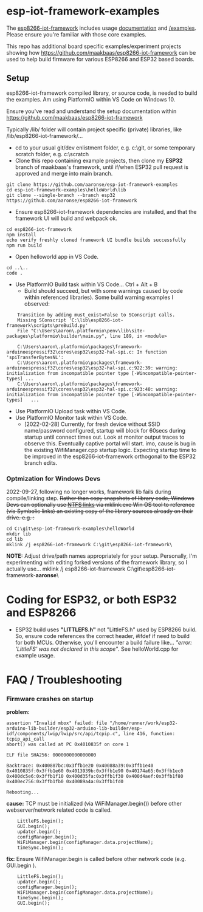 # esp-iot-framework-examples
The [esp8266-iot-framework](https://github.com/maakbaas/esp8266-iot-framework) includes usage [documentation](https://github.com/maakbaas/esp8266-iot-framework/tree/master/docs) and [/examples](https://github.com/maakbaas/esp8266-iot-framework/tree/master/examples).  Please ensure you're familiar with those core examples.

This repo has additional board specific examples/experiment projects showing how https://github.com/maakbaas/esp8266-iot-framework can be used to help build firmware for various ESP8266 and ESP32 based boards.


## Setup
esp8266-iot-framework compiled library, or source code, is needed to build the examples.  Am using PlatformIO within VS Code on Windows 10.

Ensure you've read and understand the setup documentation within https://github.com/maakbaas/esp8266-iot-framework

Typically <project folder>/lib/ folder will contain project specific (private) libraries, like /lib/esp8266-iot-framework/...

- cd to your usual git/dev enlistment folder, e.g. c:\git, or some temporary scratch folder, e.g. c:\scratch 
- Clone this repo containing example projects, then clone my __ESP32__ branch of maakbaas's framework, until if/when ESP32 pull request is approved and merge into main branch.

```
git clone https://github.com/aaronse/esp-iot-framework-examples
cd esp-iot-framework-examples\helloWorld\lib
git clone --single-branch --branch esp32 https://github.com/aaronse/esp8266-iot-framework
```
- Ensure esp8266-iot-framework dependencies are installed, and that the framework UI will build and webpack ok.
```
cd esp8266-iot-framework
npm install
echo verify freshly cloned framework UI bundle builds successfully
npm run build
```

- Open helloworld app in VS Code.
```
cd ..\..
code .
```
- Use PlatformIO Build task within VS Code... Ctrl + Alt + B
  - Build should succeed, but with some warnings caused by code within referenced libraries).  Some build warning examples I observed:
```
    Transition by adding must_exist=False to SConscript calls.
    Missing SConscript 'C:\lib\esp8266-iot-framework\scripts\preBuild.py'
    File "C:\Users\aaron\.platformio\penv\lib\site-packages\platformio\builder\main.py", line 189, in <module>

    C:\Users\aaron\.platformio\packages\framework-arduinoespressif32\cores\esp32\esp32-hal-spi.c: In function 'spiTransferBytesNL':
    C:\Users\aaron\.platformio\packages\framework-arduinoespressif32\cores\esp32\esp32-hal-spi.c:922:39: warning: initialization from incompatible pointer type [-Wincompatible-pointer-types] ...
    C:\Users\aaron\.platformio\packages\framework-arduinoespressif32\cores\esp32\esp32-hal-spi.c:923:40: warning: initialization from incompatible pointer type [-Wincompatible-pointer-types]   ...
```
- Use PlatformIO Upload task within VS Code.
- Use PlatformIO Monitor task within VS Code.
    -  [2022-02-28] Currently, for fresh device without SSID name/password configured, startup will block for 60secs during startup until connect times out.  Look at monitor output traces to observe this.  Eventually captive portal will start.  imo, cause is bug in the existing WifiManager.cpp startup logic.  Expecting startup time to be improved in the esp8266-iot-framework orthogonal to the ESP32 branch edits.
    
### Optmization for Windows Devs
2022-09-27, following no longer works, framework lib fails during compile/linking step.
~~Rather than copy snapshots of library code, Windows Devs can optionally use [NTFS links](https://en.wikipedia.org/wiki/NTFS_links#Command-line_tools_and_APIs) via mklink.exe Win OS tool to reference (via Symbolic links) an existing copy of the library sources already on their drive.  e.g. :~~

```
cd C:\git\esp-iot-framework-examples\helloWorld
mkdir lib
cd lib
mklink /j esp8266-iot-framework C:\git\esp8266-iot-framework\
```

**NOTE:**  Adjust drive/path names appropriately for your setup.  Personally, I'm experimenting with editing forked versions of the framework library, so I actually use... mklink /j esp8266-iot-framework C:\git\esp8266-iot-framework-**aaronse**\

# Coding for ESP32, or both ESP32 and ESP8266

- ESP32 build uses **"LITTLEFS.h"** not "LittleFS.h" used by ESP8266 build.  So, ensure code references the correct header, #ifdef if need to build for both MCUs.  Otherwise, you'll encounter a build failure like... _"error: 'LittleFS' was not declared in this scope"_.  See helloWorld.cpp for example usage.


# FAQ / Troubleshooting
### Firmware crashes on startup 
**problem:**
```
assertion "Invalid mbox" failed: file "/home/runner/work/esp32-arduino-lib-builder/esp32-arduino-lib-builder/esp-idf/components/lwip/lwip/src/api/tcpip.c", line 416, function: tcpip_api_call
abort() was called at PC 0x4010835f on core 1

ELF file SHA256: 0000000000000000

Backtrace: 0x400887bc:0x3ffb1e20 0x40088a39:0x3ffb1e40 0x4010835f:0x3ffb1e60 0x4013939b:0x3ffb1e90 0x40174a65:0x3ffb1ec0 0x400dc5e6:0x3ffb1f10 0x400d35fa:0x3ffb1f30 0x400d4aef:0x3ffb1f80 0x400ec756:0x3ffb1fb0 0x40089a4a:0x3ffb1fd0

Rebooting...
```
**cause:**  TCP must be initialized (via WiFiManager.begin()) before other webserver/network related code is called.  
```
    LittleFS.begin();
    GUI.begin();
    updater.begin();
    configManager.begin();
    WiFiManager.begin(configManager.data.projectName);
    timeSync.begin();
```
**fix:** Ensure WifiManager.begin is called before other network code (e.g. GUI.begin ).
```
    LittleFS.begin();
    updater.begin();
    configManager.begin();
    WiFiManager.begin(configManager.data.projectName);
    timeSync.begin();
    GUI.begin();
```
